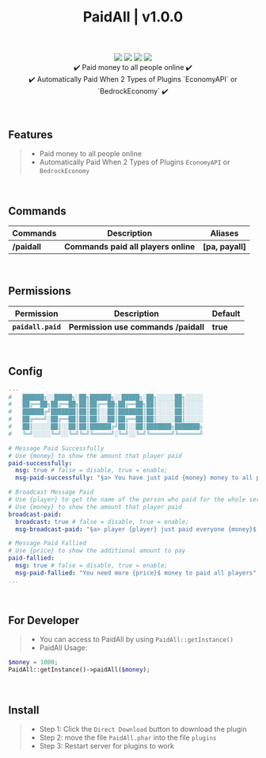 <div align="center">
<h1>PaidAll | v1.0.0<h1>
</div>
<p align="center">
<br>
<a href="https://poggit.pmmp.io/p/PaidAll"><img src="https://poggit.pmmp.io/shield.state/PaidAll"></a>
<a href="https://poggit.pmmp.io/p/PaidAll"><img src="https://poggit.pmmp.io/shield.api/PaidAll"></a>
<a href="https://poggit.pmmp.io/p/PaidAll"><img src="https://poggit.pmmp.io/shield.dl.total/PaidAll"></a>
<a href="https://poggit.pmmp.io/p/PaidAll"><img src="https://poggit.pmmp.io/shield.dl/PaidAll"></a>
<br>
✔️ Paid money to all people online ✔️
<br>
 ✔️ Automatically Paid When 2 Types of Plugins `EconomyAPI` or `BedrockEconomy`  ✔️
</p>

<br>

## Features
>- Paid money to all people online
>- Automatically Paid When 2 Types of Plugins `EconomyAPI` or `BedrockEconomy`

<br>
  
## Commands
| **Commands** | **Description** | **Aliases** |
| --- | --- | --- |
| **/paidall** | **Commands paid all players online** | **[pa, payall]** |

<br>
  
## Permissions
| **Permission** | **Description** | **Default** |
| --- | --- | --- |
| **`paidall.paid`** | **Permission use commands /paidall** | **true** |

<br>

## Config
```yaml
---
#   ██████╗░░█████╗░██╗██████╗░░█████╗░██╗░░░░░██╗░░░░░
#   ██╔══██╗██╔══██╗██║██╔══██╗██╔══██╗██║░░░░░██║░░░░░
#   ██████╔╝███████║██║██║░░██║███████║██║░░░░░██║░░░░░
#   ██╔═══╝░██╔══██║██║██║░░██║██╔══██║██║░░░░░██║░░░░░
#   ██║░░░░░██║░░██║██║██████╔╝██║░░██║███████╗███████╗
#   ╚═╝░░░░░╚═╝░░╚═╝╚═╝╚═════╝░╚═╝░░╚═╝╚══════╝╚══════╝

# Message Paid Successfully
# Use {money} to show the amount that player paid
paid-successfully:
  msg: true # false = disable, true = enable;
  msg-paid-successfully: "§a> You have just paid {money} money to all players"

# Broadcast Message Paid
# Use {player} to get the name of the person who paid for the whole server
# Use {money} to show the amount that player paid
broadcast-paid:
  broadcast: true # false = disable, true = enable;
  msg-broadcast-paid: "§a> player {player} just paid everyone {money}$ money !"

# Message Paid Fallied
# Use {price} to show the additional amount to pay
paid-fallied:
  msg: true # false = disable, true = enable;
  msg-paid-fallied: "You need more {price}$ money to paid all players"
...
```
  
<br>

## For Developer
>- You can access to PaidAll by using `PaidAll::getInstance()`
>- PaidAll Usage:
```php
$money = 1000;
PaidAll::getInstance()->paidAll($money);
```

<br>

## Install
>- Step 1: Click the `Direct Download` button to download the plugin
>- Step 2: move the file `PaidAll.phar` into the file `plugins`
>- Step 3: Restart server for plugins to work
